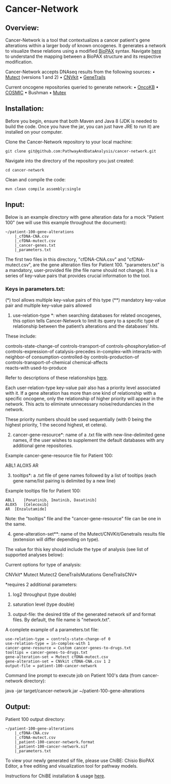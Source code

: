 # Cancer-Network

## Overview: 

Cancer-Network is a tool that contextualizes a cancer patient's gene alterations within a larger body of known oncogenes. It generates a network to visualize these relations using a modified [BioPAX](http://www.biopax.org/) syntax.  Navigate [here](http://www.pathwaycommons.org/pc2/formats#sif_relations) to understand the mapping between a BioPAX structure and its respective modification.

Cancer-Network accepts DNAseq results from the following sources: 
•	[Mutect](https://software.broadinstitute.org/cancer/cga/mutect) (versions 1 and 2)
•	[CNVkit](https://cnvkit.readthedocs.io/en/stable/)
•	[GeneTrails](https://knightdxlabs.ohsu.edu/)

Current oncogene repositories queried to generate network:
•	[OncoKB](http://oncokb.org/#/)
•	[COSMIC](https://cancer.sanger.ac.uk/cosmic)
•	Bushman
•	[Mutex](https://github.com/pathwayanddataanalysis/mutex)

## Installation:

Before you begin, ensure that both Maven and Java 8 (JDK is needed to build the code. Once you have the jar, you can just have JRE to run it) are installed on your computer.

Clone the Cancer-Network repository to your local machine:
	
	git clone git@github.com:PathwayAndDataAnalysis/cancer-network.git

Navigate into the directory of the repository you just created:

	cd cancer-network

Clean and compile the code:

	mvn clean compile assembly:single
	
## Input:

Below is an example directory with gene alteration data for a mock "Patient 100" (we will use this example throughout the document):

	~/patient-100-gene-alterations
		|_cfDNA-CNA.csv
		|_cfDNA-mutect.csv
		|_cancer-genes.txt
		|_parameters.txt

The first two files in this directory, "cfDNA-CNA.csv" and "cfDNA-mutect.csv", are the gene alteration files for Patient 100. "parameters.txt" is a mandatory, user-provided file (the file name should not change). It is a series of key-value pairs that provides crucial information to the tool. 

### Keys in parameters.txt:

(*) tool allows multiple key-value pairs of this type
(**) mandatory key-value pair and multiple key-value pairs allowed

1. 	use-relation-type *: when searching databases for related oncogenes, this option tells Cancer-Network to limit its query to a specific type of relationship between the patient’s alterations and the databases’ hits.
				 	
These include:

controls-state-change-of
	controls-transport-of
	controls-phosphorylation-of
	controls-expression-of
	catalysis-precedes
	in-complex-with
	interacts-with	
	neighbor-of	
	consumption-controlled-by
	controls-production-of	
 	controls-transport-of-chemical
	chemical-affects	
	reacts-with	
	used-to-produce	

Refer to descriptions of these relationships [here](http://www.pathwaycommons.org/pc2/formats#sif_relations).

Each user-relation-type key-value pair also has a priority level associated with it. If a gene alteration has more than one kind of relationship with a specific oncogene, only the relationship of higher priority will appear in the network.  This acts to eliminate unnecessary noise/redundancies in the network. 

These priority numbers should be used sequentially (with 0 being the highest priority, 1 the second highest, et cetera). 
						
				

2. 	cancer-gene-resource*: name of a .txt file with new-line-delimited gene names, if the user wishes to supplement the default databases with any additional gene repositories. 
				
Example cancer-gene-resource file for Patient 100:
				
ABL1
ALOX5
	AR 

	


3. 	tooltips*: a .txt file of gene names followed by a list of tooltips (each gene name/list pairing is delimited by a new line)

Example tooltips file for Patient 100:

	ABL1	[Ponatinib, Imatinib, Dasatinib]
	ALOX5	[Celecoxib]
	AR	[Enzalutamide]

Note: the "tooltips" file and the "cancer-gene-resource" file can be one in the same.

     

4. 	gene-alteration-set**: name of the Mutect/CNVKit/Genetrails results file (extension will differ depending on type). 

The value for this key should include the type of analysis (see list of supported analyses below):

Current options for type of analysis:
				
CNVkit*
Mutect
Mutect2
GeneTrailsMutations
GeneTrailsCNV*

*requires 2 additional parameters:
	
1.	log2 throughput (type double)

2. saturation level (type double)


					
5. 	output-file: the desired title of the generated network sif and format files. By default, the file name is "network.txt". 
	

A complete example of a parameters.txt file:

	use-relation-type = controls-state-change-of 0
	use-relation-type = in-complex-with 1
	cancer-gene-resource = Custom cancer-genes-to-drugs.txt
	tooltips = cancer-genes-to-drugs.txt
	gene-alteration-set = Mutect cfDNA-mutect.csv
	gene-alteration-set = CNVkit cfDNA-CNA.csv 1 2
	output-file = patient-100-cancer-network

Command line prompt to execute job on Patient 100's data (from cancer-network directory):

java -jar target/cancer-network.jar ~/patient-100-gene-alterations


## Output:

Patient 100 output directory:

	~/patient-100-gene-alterations
		|_cfDNA-CNA.csv
		|_cfDNA-mutect.csv
		|_patient-100-cancer-network.format
		|_patient-100-cancer-network.sif
		|_parameters.txt
				
To view your newly generated sif file, please use ChiBE: Chisio BioPAX Editor, a free editing and visualization tool for pathway models.

Instructions for ChiBE installation & usage [here](https://github.com/PathwayCommons/chibe).


